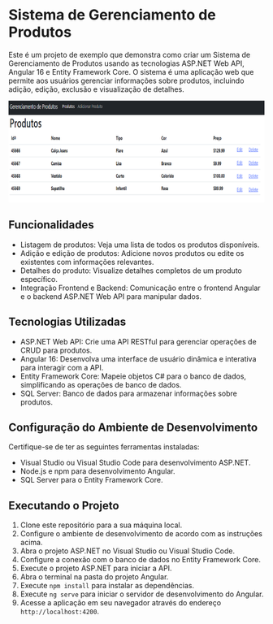 # Sistema de Gerenciamento de Produtos 

Este é um projeto de exemplo que demonstra como criar um Sistema de Gerenciamento de Produtos usando as tecnologias ASP.NET Web API, Angular 16 e Entity Framework Core. O sistema é uma aplicação web que permite aos usuários gerenciar informações sobre produtos, incluindo adição, edição, exclusão e visualização de detalhes.

<p> 
    <img width="600" height="200" src="img/Angular-aspnet.png" >
</p>

## Funcionalidades

- Listagem de produtos: Veja uma lista de todos os produtos disponíveis.
- Adição e edição de produtos: Adicione novos produtos ou edite os existentes com informações relevantes.
- Detalhes do produto: Visualize detalhes completos de um produto específico.
- Integração Frontend e Backend: Comunicação entre o frontend Angular e o backend ASP.NET Web API para manipular dados.

## Tecnologias Utilizadas

- ASP.NET Web API: Crie uma API RESTful para gerenciar operações de CRUD para produtos.
- Angular 16: Desenvolva uma interface de usuário dinâmica e interativa para interagir com a API.
- Entity Framework Core: Mapeie objetos C# para o banco de dados, simplificando as operações de banco de dados.
- SQL Server: Banco de dados para armazenar informações sobre produtos.

## Configuração do Ambiente de Desenvolvimento

Certifique-se de ter as seguintes ferramentas instaladas:

- Visual Studio ou Visual Studio Code para desenvolvimento ASP.NET.
- Node.js e npm para desenvolvimento Angular.
- SQL Server para o Entity Framework Core.

## Executando o Projeto

1. Clone este repositório para a sua máquina local.
2. Configure o ambiente de desenvolvimento de acordo com as instruções acima.
3. Abra o projeto ASP.NET no Visual Studio ou Visual Studio Code.
4. Configure a conexão com o banco de dados no Entity Framework Core.
5. Execute o projeto ASP.NET para iniciar a API.
6. Abra o terminal na pasta do projeto Angular.
7. Execute `npm install` para instalar as dependências.
8. Execute `ng serve` para iniciar o servidor de desenvolvimento do Angular.
9. Acesse a aplicação em seu navegador através do endereço `http://localhost:4200`.
